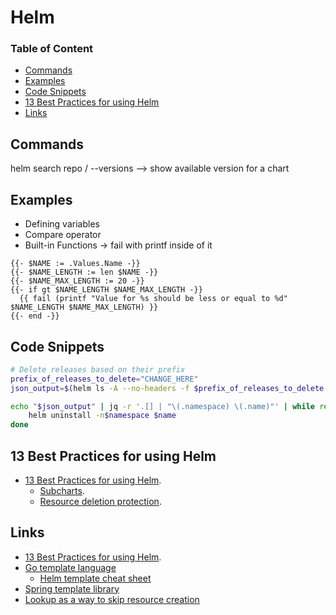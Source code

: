 # Helm

### Table of Content
* [Commands](#commands)
* [Examples](#examples)
* [Code Snippets](#code-snippets)
* [13 Best Practices for using Helm](#13-best-practices-for-using-helm)
* [Links](#links)

## Commands
helm search repo <reponame>/<chartname> --versions     --> show available version for a chart

## Examples
* Defining variables
* Compare operator
* Built-in Functions -> fail with printf inside of it
```
{{- $NAME := .Values.Name -}}
{{- $NAME_LENGTH := len $NAME -}}
{{- $NAME_MAX_LENGTH := 20 -}}
{{- if gt $NAME_LENGTH $NAME_MAX_LENGTH -}}
  {{ fail (printf "Value for %s should be less or equal to %d" $NAME_LENGTH $NAME_MAX_LENGTH) }}
{{- end -}}
```

## Code Snippets
```bash
# Delete releases based on their prefix
prefix_of_releases_to_delete="CHANGE_HERE"
json_output=$(helm ls -A --no-headers -f $prefix_of_releases_to_delete --output json)

echo "$json_output" | jq -r '.[] | "\(.namespace) \(.name)"' | while read -r namespace name; do
    helm uninstall -n$namespace $name
done
```

## 13 Best Practices for using Helm
* [13 Best Practices for using Helm](https://codersociety.com/blog/articles/helm-best-practices).
  * [Subcharts](https://codersociety.com/blog/articles/helm-best-practices#2-use-subcharts-to-manage-your-dependencies).
  * [Resource deletion protection](https://codersociety.com/blog/articles/helm-best-practices#9-opt-out-of-resource-deletion-with-resource-policies).

## Links
* [13 Best Practices for using Helm](https://codersociety.com/blog/articles/helm-best-practices).
* [Go template language](https://pkg.go.dev/text/template)
  * [Helm template cheat sheet](https://lzone.de/cheat-sheet/Helm%20Templates)
* [Spring template library](https://masterminds.github.io/sprig/)
* [Lookup as a way to skip resource creation](https://stackoverflow.com/questions/57909821/how-to-tell-helm-to-not-create-change-resource-if-it-already-exists)
